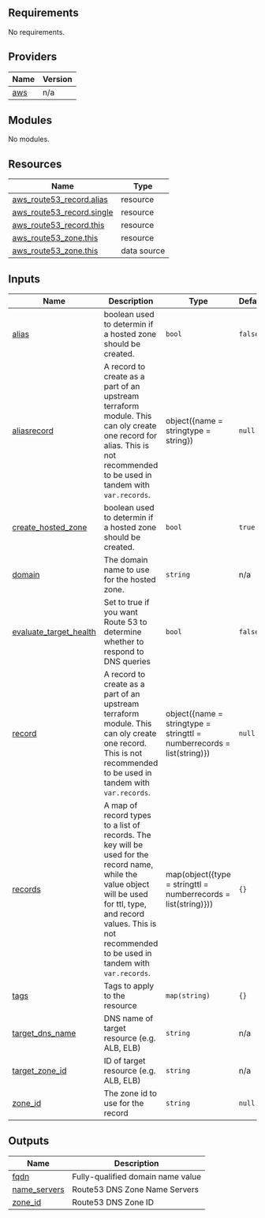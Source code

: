 ## Requirements

No requirements.

## Providers

| Name | Version |
|------|---------|
| [aws](#provider\_aws) | n/a |

## Modules

No modules.

## Resources

| Name | Type |
|------|------|
| [aws_route53_record.alias](https://registry.terraform.io/providers/hashicorp/aws/latest/docs/resources/route53_record) | resource |
| [aws_route53_record.single](https://registry.terraform.io/providers/hashicorp/aws/latest/docs/resources/route53_record) | resource |
| [aws_route53_record.this](https://registry.terraform.io/providers/hashicorp/aws/latest/docs/resources/route53_record) | resource |
| [aws_route53_zone.this](https://registry.terraform.io/providers/hashicorp/aws/latest/docs/resources/route53_zone) | resource |
| [aws_route53_zone.this](https://registry.terraform.io/providers/hashicorp/aws/latest/docs/data-sources/route53_zone) | data source |

## Inputs

| Name | Description | Type | Default | Required |
|------|-------------|------|---------|:--------:|
| [alias](#input\_alias) | boolean used to determin if a hosted zone should be created. | `bool` | `false` | no |
| [aliasrecord](#input\_aliasrecord) | A record to create as a part of an upstream terraform module.  This can oly create one record for alias. This is not recommended to be used in tandem with `var.records`. | object({name    = stringtype    = string})| `null` | no |
| [create\_hosted\_zone](#input\_create\_hosted\_zone) | boolean used to determin if a hosted zone should be created. | `bool` | `true` | no |
| [domain](#input\_domain) | The domain name to use for the hosted zone. | `string` | n/a | yes |
| [evaluate\_target\_health](#input\_evaluate\_target\_health) | Set to true if you want Route 53 to determine whether to respond to DNS queries | `bool` | `false` | no |
| [record](#input\_record) | A record to create as a part of an upstream terraform module.  This can oly create one record. This is not recommended to be used in tandem with `var.records`. | object({name    = stringtype    = stringttl     = numberrecords = list(string)})| `null` | no |
| [records](#input\_records) | A map of record types to a list of records. The key will be used for the record name, while the value object will be used for ttl, type, and record values.  This is not recommended to be used in tandem with `var.records`. | map(object({type    = stringttl     = numberrecords = list(string)}))| `{}` | no |
| [tags](#input\_tags) | Tags to apply to the resource | `map(string)` | `{}` | no |
| [target\_dns\_name](#input\_target\_dns\_name) | DNS name of target resource (e.g. ALB, ELB) | `string` | n/a | yes |
| [target\_zone\_id](#input\_target\_zone\_id) | ID of target resource (e.g. ALB, ELB) | `string` | n/a | yes |
| [zone\_id](#input\_zone\_id) | The zone id to use for the record | `string` | `null` | no |

## Outputs

| Name | Description |
|------|-------------|
| [fqdn](#output\_fqdn) | Fully-qualified domain name value |
| [name\_servers](#output\_name\_servers) | Route53 DNS Zone Name Servers |
| [zone\_id](#output\_zone\_id) | Route53 DNS Zone ID |
